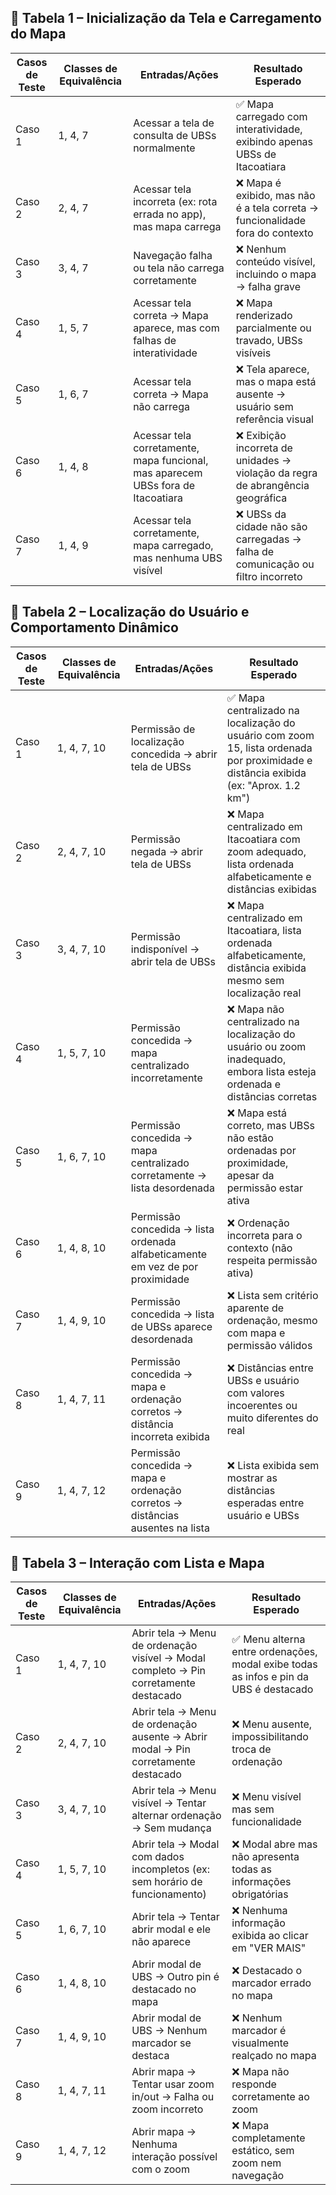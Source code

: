 ## 🔹 Tabela 1 – Inicialização da Tela e Carregamento do Mapa

| Casos de Teste | Classes de Equivalência | Entradas/Ações                                                                 | Resultado Esperado                                                                 |
|----------------|--------------------------|----------------------------------------------------------------------------------|------------------------------------------------------------------------------------|
| Caso 1         | 1, 4, 7                  | Acessar a tela de consulta de UBSs normalmente                                 | ✅ Mapa carregado com interatividade, exibindo apenas UBSs de Itacoatiara            |
| Caso 2         | 2, 4, 7                  | Acessar tela incorreta (ex: rota errada no app), mas mapa carrega               | ❌ Mapa é exibido, mas não é a tela correta → funcionalidade fora do contexto        |
| Caso 3         | 3, 4, 7                  | Navegação falha ou tela não carrega corretamente                               | ❌ Nenhum conteúdo visível, incluindo o mapa → falha grave                           |
| Caso 4         | 1, 5, 7                  | Acessar tela correta → Mapa aparece, mas com falhas de interatividade          | ❌ Mapa renderizado parcialmente ou travado, UBSs visíveis                           |
| Caso 5         | 1, 6, 7                  | Acessar tela correta → Mapa não carrega                                         | ❌ Tela aparece, mas o mapa está ausente → usuário sem referência visual             |
| Caso 6         | 1, 4, 8                  | Acessar tela corretamente, mapa funcional, mas aparecem UBSs fora de Itacoatiara| ❌ Exibição incorreta de unidades → violação da regra de abrangência geográfica      |
| Caso 7         | 1, 4, 9                  | Acessar tela corretamente, mapa carregado, mas nenhuma UBS visível              | ❌ UBSs da cidade não são carregadas → falha de comunicação ou filtro incorreto      |


## 🔹 Tabela 2 – Localização do Usuário e Comportamento Dinâmico
| Casos de Teste | Classes de Equivalência | Entradas/Ações | Resultado Esperado  |
|----------------|--------------------------|---------------|---------------------|
| Caso 1         | 1, 4, 7, 10              | Permissão de localização concedida → abrir tela de UBSs   |✅ Mapa centralizado na localização do usuário com zoom 15, lista ordenada por proximidade e distância exibida (ex: "Aprox. 1.2 km") |
| Caso 2         | 2, 4, 7, 10              | Permissão negada → abrir tela de UBSs                                           | ❌ Mapa centralizado em Itacoatiara com zoom adequado, lista ordenada alfabeticamente e distâncias exibidas                      |
| Caso 3         | 3, 4, 7, 10              | Permissão indisponível → abrir tela de UBSs                                     | ❌ Mapa centralizado em Itacoatiara, lista ordenada alfabeticamente, distância exibida mesmo sem localização real                |
| Caso 4         | 1, 5, 7, 10              | Permissão concedida → mapa centralizado incorretamente                          | ❌ Mapa não centralizado na localização do usuário ou zoom inadequado, embora lista esteja ordenada e distâncias corretas        |
| Caso 5         | 1, 6, 7, 10              | Permissão concedida → mapa centralizado corretamente → lista desordenada        | ❌ Mapa está correto, mas UBSs não estão ordenadas por proximidade, apesar da permissão estar ativa                              |
| Caso 6         | 1, 4, 8, 10              | Permissão concedida → lista ordenada alfabeticamente em vez de por proximidade  | ❌ Ordenação incorreta para o contexto (não respeita permissão ativa)                                                       |
| Caso 7         | 1, 4, 9, 10              | Permissão concedida → lista de UBSs aparece desordenada                         | ❌ Lista sem critério aparente de ordenação, mesmo com mapa e permissão válidos                                               |
| Caso 8         | 1, 4, 7, 11              | Permissão concedida → mapa e ordenação corretos → distância incorreta exibida   | ❌ Distâncias entre UBSs e usuário com valores incoerentes ou muito diferentes do real                                          |
| Caso 9         | 1, 4, 7, 12              | Permissão concedida → mapa e ordenação corretos → distâncias ausentes na lista  | ❌ Lista exibida sem mostrar as distâncias esperadas entre usuário e UBSs                                                     |

## 🔹 Tabela 3 – Interação com Lista e Mapa

| Casos de Teste | Classes de Equivalência | Entradas/Ações                                                                 | Resultado Esperado                                                                 |
|----------------|--------------------------|----------------------------------------------------------------------------------|------------------------------------------------------------------------------------|
| Caso 1         | 1, 4, 7, 10              | Abrir tela → Menu de ordenação visível → Modal completo → Pin corretamente destacado | ✅ Menu alterna entre ordenações, modal exibe todas as infos e pin da UBS é destacado |
| Caso 2         | 2, 4, 7, 10              | Abrir tela → Menu de ordenação ausente → Abrir modal → Pin corretamente destacado | ❌ Menu ausente, impossibilitando troca de ordenação                                 |
| Caso 3         | 3, 4, 7, 10              | Abrir tela → Menu visível → Tentar alternar ordenação → Sem mudança              | ❌ Menu visível mas sem funcionalidade                                               |
| Caso 4         | 1, 5, 7, 10              | Abrir tela → Modal com dados incompletos (ex: sem horário de funcionamento)     | ❌ Modal abre mas não apresenta todas as informações obrigatórias                   |
| Caso 5         | 1, 6, 7, 10              | Abrir tela → Tentar abrir modal e ele não aparece                                | ❌ Nenhuma informação exibida ao clicar em "VER MAIS"                                |
| Caso 6         | 1, 4, 8, 10              | Abrir modal de UBS → Outro pin é destacado no mapa                               | ❌ Destacado o marcador errado no mapa                                               |
| Caso 7         | 1, 4, 9, 10              | Abrir modal de UBS → Nenhum marcador se destaca                                  | ❌ Nenhum marcador é visualmente realçado no mapa                                    |
| Caso 8         | 1, 4, 7, 11              | Abrir mapa → Tentar usar zoom in/out → Falha ou zoom incorreto                   | ❌ Mapa não responde corretamente ao zoom                                             |
| Caso 9         | 1, 4, 7, 12              | Abrir mapa → Nenhuma interação possível com o zoom                               | ❌ Mapa completamente estático, sem zoom nem navegação                               |

